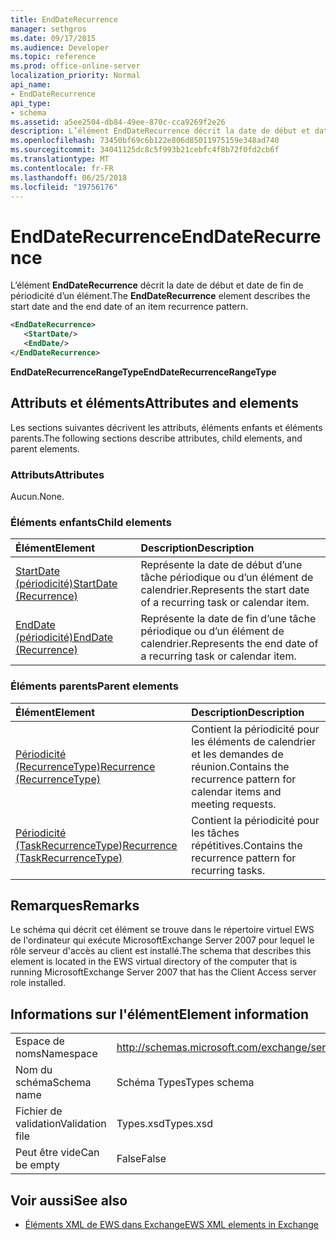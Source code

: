 ```yaml
---
title: EndDateRecurrence
manager: sethgros
ms.date: 09/17/2015
ms.audience: Developer
ms.topic: reference
ms.prod: office-online-server
localization_priority: Normal
api_name:
- EndDateRecurrence
api_type:
- schema
ms.assetid: a5ee2504-db84-49ee-870c-cca9269f2e26
description: L’élément EndDateRecurrence décrit la date de début et date de fin de périodicité d’un élément.
ms.openlocfilehash: 73450bf69c6b122e806d85011975159e348ad740
ms.sourcegitcommit: 34041125dc8c5f993b21cebfc4f8b72f0fd2cb6f
ms.translationtype: MT
ms.contentlocale: fr-FR
ms.lasthandoff: 06/25/2018
ms.locfileid: "19756176"
---
```

# <a name="enddaterecurrence"></a><span data-ttu-id="2b0e5-103">EndDateRecurrence</span><span class="sxs-lookup"><span data-stu-id="2b0e5-103">EndDateRecurrence</span></span>

<span data-ttu-id="2b0e5-104">L’élément **EndDateRecurrence** décrit la date de début et date de fin de périodicité d’un élément.</span><span class="sxs-lookup"><span data-stu-id="2b0e5-104">The **EndDateRecurrence** element describes the start date and the end date of an item recurrence pattern.</span></span> 
  
```xml
<EndDateRecurrence>
   <StartDate/>
   <EndDate/>
</EndDateRecurrence>
```

 <span data-ttu-id="2b0e5-105">**EndDateRecurrenceRangeType**</span><span class="sxs-lookup"><span data-stu-id="2b0e5-105">**EndDateRecurrenceRangeType**</span></span>
## <a name="attributes-and-elements"></a><span data-ttu-id="2b0e5-106">Attributs et éléments</span><span class="sxs-lookup"><span data-stu-id="2b0e5-106">Attributes and elements</span></span>

<span data-ttu-id="2b0e5-107">Les sections suivantes décrivent les attributs, éléments enfants et éléments parents.</span><span class="sxs-lookup"><span data-stu-id="2b0e5-107">The following sections describe attributes, child elements, and parent elements.</span></span>
  
### <a name="attributes"></a><span data-ttu-id="2b0e5-108">Attributs</span><span class="sxs-lookup"><span data-stu-id="2b0e5-108">Attributes</span></span>

<span data-ttu-id="2b0e5-109">Aucun.</span><span class="sxs-lookup"><span data-stu-id="2b0e5-109">None.</span></span>
  
### <a name="child-elements"></a><span data-ttu-id="2b0e5-110">Éléments enfants</span><span class="sxs-lookup"><span data-stu-id="2b0e5-110">Child elements</span></span>

|<span data-ttu-id="2b0e5-111">**Élément**</span><span class="sxs-lookup"><span data-stu-id="2b0e5-111">**Element**</span></span>|<span data-ttu-id="2b0e5-112">**Description**</span><span class="sxs-lookup"><span data-stu-id="2b0e5-112">**Description**</span></span>|
|:-----|:-----|
|[<span data-ttu-id="2b0e5-113">StartDate (périodicité)</span><span class="sxs-lookup"><span data-stu-id="2b0e5-113">StartDate (Recurrence)</span></span>](startdate-recurrence.md) <br/> |<span data-ttu-id="2b0e5-114">Représente la date de début d’une tâche périodique ou d’un élément de calendrier.</span><span class="sxs-lookup"><span data-stu-id="2b0e5-114">Represents the start date of a recurring task or calendar item.</span></span>  <br/> |
|[<span data-ttu-id="2b0e5-115">EndDate (périodicité)</span><span class="sxs-lookup"><span data-stu-id="2b0e5-115">EndDate (Recurrence)</span></span>](enddate-recurrence.md) <br/> |<span data-ttu-id="2b0e5-116">Représente la date de fin d’une tâche périodique ou d’un élément de calendrier.</span><span class="sxs-lookup"><span data-stu-id="2b0e5-116">Represents the end date of a recurring task or calendar item.</span></span>  <br/> |
   
### <a name="parent-elements"></a><span data-ttu-id="2b0e5-117">Éléments parents</span><span class="sxs-lookup"><span data-stu-id="2b0e5-117">Parent elements</span></span>

|<span data-ttu-id="2b0e5-118">**Élément**</span><span class="sxs-lookup"><span data-stu-id="2b0e5-118">**Element**</span></span>|<span data-ttu-id="2b0e5-119">**Description**</span><span class="sxs-lookup"><span data-stu-id="2b0e5-119">**Description**</span></span>|
|:-----|:-----|
|[<span data-ttu-id="2b0e5-120">Périodicité (RecurrenceType)</span><span class="sxs-lookup"><span data-stu-id="2b0e5-120">Recurrence (RecurrenceType)</span></span>](recurrence-recurrencetype.md) <br/> |<span data-ttu-id="2b0e5-121">Contient la périodicité pour les éléments de calendrier et les demandes de réunion.</span><span class="sxs-lookup"><span data-stu-id="2b0e5-121">Contains the recurrence pattern for calendar items and meeting requests.</span></span>  <br/> |
|[<span data-ttu-id="2b0e5-122">Périodicité (TaskRecurrenceType)</span><span class="sxs-lookup"><span data-stu-id="2b0e5-122">Recurrence (TaskRecurrenceType)</span></span>](recurrence-taskrecurrencetype.md) <br/> |<span data-ttu-id="2b0e5-123">Contient la périodicité pour les tâches répétitives.</span><span class="sxs-lookup"><span data-stu-id="2b0e5-123">Contains the recurrence pattern for recurring tasks.</span></span>  <br/> |
   
## <a name="remarks"></a><span data-ttu-id="2b0e5-124">Remarques</span><span class="sxs-lookup"><span data-stu-id="2b0e5-124">Remarks</span></span>

<span data-ttu-id="2b0e5-125">Le schéma qui décrit cet élément se trouve dans le répertoire virtuel EWS de l'ordinateur qui exécute MicrosoftExchange Server 2007 pour lequel le rôle serveur d'accès au client est installé.</span><span class="sxs-lookup"><span data-stu-id="2b0e5-125">The schema that describes this element is located in the EWS virtual directory of the computer that is running MicrosoftExchange Server 2007 that has the Client Access server role installed.</span></span>
  
## <a name="element-information"></a><span data-ttu-id="2b0e5-126">Informations sur l'élément</span><span class="sxs-lookup"><span data-stu-id="2b0e5-126">Element information</span></span>

|||
|:-----|:-----|
|<span data-ttu-id="2b0e5-127">Espace de noms</span><span class="sxs-lookup"><span data-stu-id="2b0e5-127">Namespace</span></span>  <br/> |http://schemas.microsoft.com/exchange/services/2006/types  <br/> |
|<span data-ttu-id="2b0e5-128">Nom du schéma</span><span class="sxs-lookup"><span data-stu-id="2b0e5-128">Schema name</span></span>  <br/> |<span data-ttu-id="2b0e5-129">Schéma Types</span><span class="sxs-lookup"><span data-stu-id="2b0e5-129">Types schema</span></span>  <br/> |
|<span data-ttu-id="2b0e5-130">Fichier de validation</span><span class="sxs-lookup"><span data-stu-id="2b0e5-130">Validation file</span></span>  <br/> |<span data-ttu-id="2b0e5-131">Types.xsd</span><span class="sxs-lookup"><span data-stu-id="2b0e5-131">Types.xsd</span></span>  <br/> |
|<span data-ttu-id="2b0e5-132">Peut être vide</span><span class="sxs-lookup"><span data-stu-id="2b0e5-132">Can be empty</span></span>  <br/> |<span data-ttu-id="2b0e5-133">False</span><span class="sxs-lookup"><span data-stu-id="2b0e5-133">False</span></span>  <br/> |
   
## <a name="see-also"></a><span data-ttu-id="2b0e5-134">Voir aussi</span><span class="sxs-lookup"><span data-stu-id="2b0e5-134">See also</span></span>



- [<span data-ttu-id="2b0e5-135">Éléments XML de EWS dans Exchange</span><span class="sxs-lookup"><span data-stu-id="2b0e5-135">EWS XML elements in Exchange</span></span>](ews-xml-elements-in-exchange.md)

